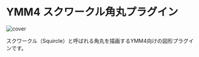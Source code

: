 # YMM4 スクワークル角丸プラグイン

![cover](https://github.com/InuInu2022/YMM4VoiSonaPlugin/blob/main/docs/images/thumb.png?raw=true)

スクワークル（Squircle）と呼ばれる角丸を描画するYMM4向けの図形プラグインです。
